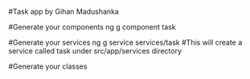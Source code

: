 #Task app by Gihan Madushanka


#Generate your components
ng g component task


#Generate your services
ng g service services/task
#This will create a service called task under src/app/services directory

#Generate your classes 

